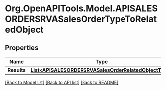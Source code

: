 # Org.OpenAPITools.Model.APISALESORDERSRVASalesOrderTypeToRelatedObject

## Properties

Name | Type | Description | Notes
------------ | ------------- | ------------- | -------------
**Results** | [**List&lt;APISALESORDERSRVASalesOrderRelatedObjectType&gt;**](APISALESORDERSRVASalesOrderRelatedObjectType.md) |  | [optional] 

[[Back to Model list]](../README.md#documentation-for-models) [[Back to API list]](../README.md#documentation-for-api-endpoints) [[Back to README]](../README.md)

